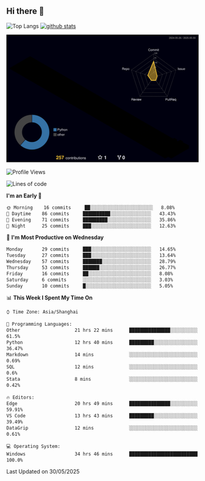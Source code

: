 ## Hi there 👋
<p align="left"> 
  <img alt="Top Langs" height="150px" src="https://github-readme-stats.vercel.app/api/top-langs/?username=Sierraki&layout=compact&show_icons=true&theme=onedark" />
  <a href="https://github.com/Sierraki/LC_Solve">
   <img alt="github stats"height="150px"  src="https://github-readme-stats.vercel.app/api/pin/?username=Sierraki&repo=LC_Solve&theme=onedark&show_icons=true" />
  </a>

![](./profile-3d-contrib/profile-night-rainbow.svg)

<!--START_SECTION:waka-->
![Profile Views](http://img.shields.io/badge/Profile%20Views-1-blue)

![Lines of code](https://img.shields.io/badge/From%20Hello%20World%20I%27ve%20Written-1038%20lines%20of%20code-blue)

**I'm an Early 🐤** 

```text
🌞 Morning    16 commits     ██░░░░░░░░░░░░░░░░░░░░░░░   8.08% 
🌆 Daytime    86 commits     ██████████░░░░░░░░░░░░░░░   43.43% 
🌃 Evening    71 commits     █████████░░░░░░░░░░░░░░░░   35.86% 
🌙 Night      25 commits     ███░░░░░░░░░░░░░░░░░░░░░░   12.63%

```
📅 **I'm Most Productive on Wednesday** 

```text
Monday       29 commits     ███░░░░░░░░░░░░░░░░░░░░░░   14.65% 
Tuesday      27 commits     ███░░░░░░░░░░░░░░░░░░░░░░   13.64% 
Wednesday    57 commits     ███████░░░░░░░░░░░░░░░░░░   28.79% 
Thursday     53 commits     ██████░░░░░░░░░░░░░░░░░░░   26.77% 
Friday       16 commits     ██░░░░░░░░░░░░░░░░░░░░░░░   8.08% 
Saturday     6 commits      ░░░░░░░░░░░░░░░░░░░░░░░░░   3.03% 
Sunday       10 commits     █░░░░░░░░░░░░░░░░░░░░░░░░   5.05%

```


📊 **This Week I Spent My Time On** 

```text
⌚︎ Time Zone: Asia/Shanghai

💬 Programming Languages: 
Other                    21 hrs 22 mins      ███████████████░░░░░░░░░░   61.5% 
Python                   12 hrs 40 mins      █████████░░░░░░░░░░░░░░░░   36.47% 
Markdown                 14 mins             ░░░░░░░░░░░░░░░░░░░░░░░░░   0.69% 
SQL                      12 mins             ░░░░░░░░░░░░░░░░░░░░░░░░░   0.6% 
Stata                    8 mins              ░░░░░░░░░░░░░░░░░░░░░░░░░   0.42%

🔥 Editors: 
Edge                     20 hrs 49 mins      ███████████████░░░░░░░░░░   59.91% 
VS Code                  13 hrs 43 mins      █████████░░░░░░░░░░░░░░░░   39.49% 
DataGrip                 12 mins             ░░░░░░░░░░░░░░░░░░░░░░░░░   0.61%

💻 Operating System: 
Windows                  34 hrs 46 mins      █████████████████████████   100.0%

```


 Last Updated on 30/05/2025
<!--END_SECTION:waka-->
